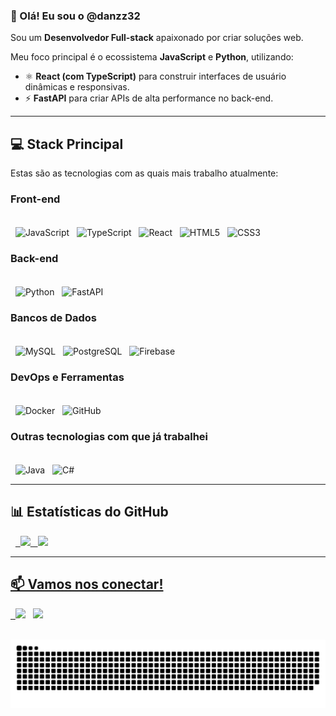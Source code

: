 ### 👋 Olá! Eu sou o @danzz32

Sou um **Desenvolvedor Full-stack** apaixonado por criar soluções web.

Meu foco principal é o ecossistema **JavaScript** e **Python**, utilizando:
* ⚛️ **React (com TypeScript)** para construir interfaces de usuário dinâmicas e responsivas.
* ⚡ **FastAPI** para criar APIs de alta performance no back-end.

---

## 💻 Stack Principal

Estas são as tecnologias com as quais mais trabalho atualmente:

### Front-end
<div style="display: inline_block"><br>
  <img align="center" alt="JavaScript" height="40" width="40" src="https://cdn.jsdelivr.net/gh/devicons/devicon/icons/javascript/javascript-original.svg">
  <img align="center" alt="TypeScript" height="40" width="40" src="https://cdn.jsdelivr.net/gh/devicons/devicon/icons/typescript/typescript-original.svg">
  <img align="center" alt="React" height="40" width="40" src="https://cdn.jsdelivr.net/gh/devicons/devicon/icons/react/react-original.svg">
  <img align="center" alt="HTML5" height="40" width="40" src="https://cdn.jsdelivr.net/gh/devicons/devicon/icons/html5/html5-original.svg">
  <img align="center" alt="CSS3" height="40" width="40" src="https://cdn.jsdelivr.net/gh/devicons/devicon/icons/css3/css3-original.svg">
</div>

### Back-end
<div style="display: inline_block"><br>
  <img align="center" alt="Python" height="40" width="40" src="https://cdn.jsdelivr.net/gh/devicons/devicon@latest/icons/python/python-original.svg">
  <img align="center" alt="FastAPI" height="40" width="40" src="https://cdn.jsdelivr.net/gh/devicons/devicon/icons/fastapi/fastapi-original.svg">
</div>

### Bancos de Dados
<div style="display: inline_block"><br>
  <img align="center" alt="MySQL" height="40" width="40" src="https://cdn.jsdelivr.net/gh/devicons/devicon/icons/mysql/mysql-original.svg">
  <img align="center" alt="PostgreSQL" height="40" width="40" src="https://cdn.jsdelivr.net/gh/devicons/devicon/icons/postgresql/postgresql-original.svg">
  <img align="center" alt="Firebase" height="40" width="40" src="https://cdn.jsdelivr.net/gh/devicons/devicon/icons/firebase/firebase-plain.svg">
</div>

### DevOps e Ferramentas
<div style="display: inline_block"><br>
  <img align="center" alt="Docker" height="40" width="40" src="https://cdn.jsdelivr.net/gh/devicons/devicon/icons/docker/docker-original.svg">
  <img align="center" alt="GitHub" height="40" width="40" src="https://cdn.jsdelivr.net/gh/devicons/devicon/icons/github/github-original.svg">
</div>

### Outras tecnologias com que já trabalhei
<div style="display: inline_block"><br>
  <img align="center" alt="Java" height="40" width="40" src="https://cdn.jsdelivr.net/gh/devicons/devicon/icons/java/java-original.svg">
  <img align="center" alt="C#" height="40" width="40" src="https://cdn.jsdelivr.net/gh/devicons/devicon@latest/icons/csharp/csharp-original.svg">
</div>

---

## 📊 Estatísticas do GitHub

<div>
  <a href="https://github.com/danzz32">
  <img height="180em" src="https://github-readme-stats.vercel.app/api/top-langs/?username=danzz32&layout=compact&langs_count=7&theme=dracula"/>
  <img height="180em" src="https://github-readme-stats.vercel.app/api?username=danzz32&show_icons=true&theme=dracula&include_all_commits=true&count_private=true"/>
</div>

---

## 📫 Vamos nos conectar!

<div>
  <a href="https://instagram.com/danill_sm" target="_blank"><img src="https://img.shields.io/badge/-Instagram-%23E4405F?style=for-the-badge&logo=instagram&logoColor=white" target="_blank"></a>
  <a href = "mailto:danilosm721@gmail.com"><img src="https://img.shields.io/badge/Gmail-D14836?style=for-the-badge&logo=gmail&logoColor=white" target="_blank"></a>
  </div>
<br>

![Snake animation](https://raw.githubusercontent.com/Platane/snk/output/github-contribution-grid-snake.svg)
